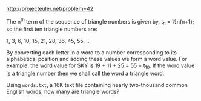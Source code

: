 http://projecteuler.net/problem=42

The n<sup>th</sup> term of the sequence of triangle numbers is given by,
t<sub>n</sub> = ½n(n+1); so the first ten triangle numbers are:

1, 3, 6, 10, 15, 21, 28, 36, 45, 55, ...

By converting each letter in a word to a number corresponding to its
alphabetical position and adding these values we form a word value.
For example, the word value for SKY is 19 + 11 + 25 = 55 = t<sub>10</sub>.
If the word value is a triangle number then we shall call the word a triangle word.

Using `words.txt`, a 16K text file containing nearly two-thousand
common English words, how many are triangle words?
